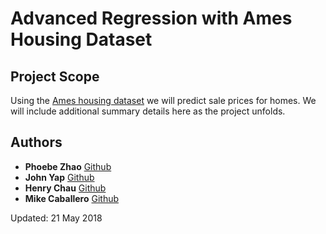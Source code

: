 # Advanced Regression with Ames Housing Dataset

## Project Scope

Using the [Ames housing dataset](https://www.kaggle.com/c/house-prices-advanced-regression-techniques) we will predict sale prices for homes. We will include additional summary details here as the project unfolds.

## Authors
* **Phoebe Zhao** [Github](https://github.com/phoebezzz)
* **John Yap** [Github](https://github.com/JohnYap)
* **Henry Chau** [Github](github)
* **Mike Caballero** [Github](https://github.com/mikeacaballero)

Updated: 21 May 2018
